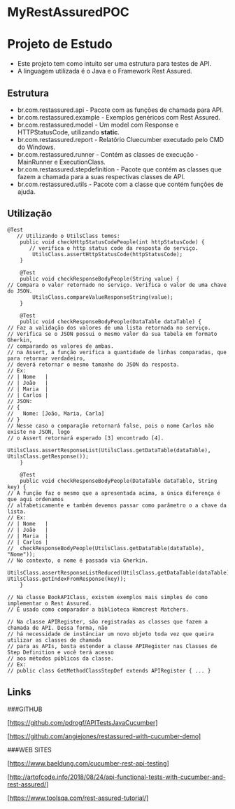 # MyRestAssuredPOC

# Projeto de Estudo

- Este projeto tem como intuito ser uma estrutura para testes de API.
- A linguagem utilizada é o Java e o Framework Rest Assured.

## Estrutura

* br.com.restassured.api - Pacote com as funções de chamada para API.
* br.com.restassured.example - Exemplos genéricos com Rest Assured.
* br.com.restassured.model - Um model com Response e HTTPStatusCode, utilizando **static**.
* br.com.restassured.report - Relatório Cluecumber executado pelo CMD do Windows.
* br.com.restassured.runner - Contém as classes de execução - MainRunner e ExecutionClass.
* br.com.restassured.stepdefinition - Pacote que contém as classes que fazem a chamada para a suas respectivas classes de API.
* br.com.restassured.utils - Pacote com a classe que contém funções de ajuda.

## Utilização

```
@Test
   // Utilizando o UtilsClass temos:
	public void checkHttpStatusCodePeople(int httpStatusCode) {
	   // verifica o http status code da resposta do serviço.
		UtilsClass.assertHttpStatusCode(httpStatusCode);
	}

	@Test
	public void checkResponseBodyPeople(String value) {
// Compara o valor retornado no serviço. Verifica o valor de uma chave do JSON.
		UtilsClass.compareValueResponseString(value);
	}

	@Test
	public void checkResponseBodyPeople(DataTable dataTable) {
// Faz a validação dos valores de uma lista retornada no serviço.
// Verifica se o JSON possui o mesmo valor da sua tabela em formato Gherkin,
// comparando os valores de ambas.
// na Assert, a função verifica a quantidade de linhas comparadas, que para retornar verdadeiro,
// deverá retornar o mesmo tamanho do JSON da resposta.
// Ex:
// | Nome   |
// | João   |
// | Maria  |
// | Carlos |
// JSON:
// {
//   Nome: [João, Maria, Carla]
// }
// Nesse caso o comparação retornará false, pois o nome Carlos não existe no JSON, logo
// o Assert retornará esperado [3] encontrado [4].
		UtilsClass.assertResponseList(UtilsClass.getDataTable(dataTable), UtilsClass.getResponse());
	}

	@Test
	public void checkResponseBodyPeople(DataTable dataTable, String key) {
// A função faz o mesmo que a apresentada acima, a única diferença é que aqui ordenamos
// alfabeticamente e também devemos passar como parâmetro o a chave da lista.
// Ex:
// | Nome   |
// | João   |
// | Maria  |
// | Carlos |
//  checkResponseBodyPeople(UtilsClass.getDataTable(dataTable), "Nome"));
// No contexto, o nome é passado via Gherkin.
		UtilsClass.assertResponseListReduced(UtilsClass.getDataTable(dataTable), UtilsClass.getIndexFromResponse(key));
	}
	
// Na classe BookAPIClass, existem exemplos mais simples de como implementar o Rest Assured.
// É usado como comparador a biblioteca Hamcrest Matchers.
	
// Na classe APIRegister, são registradas as classes que fazem a chamada de API. Dessa forma, não
// há necessidade de instânciar um novo objeto toda vez que queira utilizar as classes de chamada
// para as APIs, basta estender a classe APIRegister nas Classes de Step Definition e você terá acesso
// aos métodos públicos da classe.
// Ex:
// public class GetMethodClassStepDef extends APIRegister { ... }
```

## Links

###GITHUB

[https://github.com/pdrogf/APITestsJavaCucumber]

[https://github.com/angiejones/restassured-with-cucumber-demo]

###WEB SITES

[https://www.baeldung.com/cucumber-rest-api-testing]

[http://artofcode.info/2018/08/24/api-functional-tests-with-cucumber-and-rest-assured/]

[https://www.toolsqa.com/rest-assured-tutorial/]
